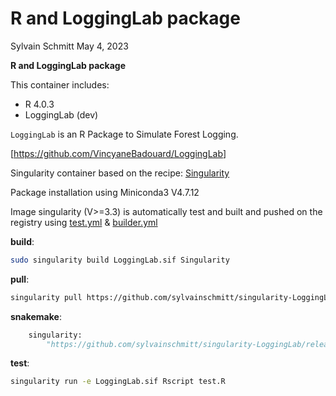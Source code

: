 R and LoggingLab package
================
Sylvain Schmitt
May 4, 2023

**R and LoggingLab package**

This container includes:

- R 4.0.3
- LoggingLab (dev)

`LoggingLab` is an R Package to Simulate Forest Logging.

\[<https://github.com/VincyaneBadouard/LoggingLab>\]

Singularity container based on the recipe:
[Singularity](https://github.com/sylvainschmitt/singularity-LoggingLab/blob/main/Singularity)

Package installation using Miniconda3 V4.7.12

Image singularity (V\>=3.3) is automatically test and built and pushed
on the registry using
[test.yml](https://github.com/sylvainschmitt/singularity-LoggingLab/blob/main/.github/workflows/test.yml)
&
[builder.yml](https://github.com/sylvainschmitt/singularity-LoggingLab/blob/main/.github/workflows/builder.yml)

**build**:

``` bash
sudo singularity build LoggingLab.sif Singularity
```

**pull**:

``` bash
singularity pull https://github.com/sylvainschmitt/singularity-LoggingLab/releases/download/0.0.1/sylvainschmitt-singularity-template.latest.sif
```

**snakemake**:

``` python
    singularity: 
        "https://github.com/sylvainschmitt/singularity-LoggingLab/releases/download/0.0.1/sylvainschmitt-singularity-template.latest.sif"
```

**test**:

``` bash
singularity run -e LoggingLab.sif Rscript test.R
```
